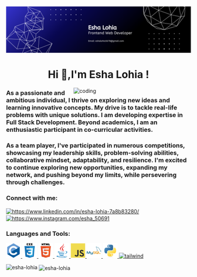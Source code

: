 ![login](https://github.com/Esha-Lohia/Esha-Lohia/blob/main/banner.png.png)
<h1 align="center">Hi 👋,I'm Esha Lohia !</h1>
<img align="right" alt="coding" width="320" src="https://media.giphy.com/media/paTz7UZbPfTZFRYnnB/giphy.gif">
<h3 align="left"> As a passionate and ambitious individual, I thrive on exploring new ideas and learning innovative concepts. My drive is to tackle real-life problems with unique solutions. I am developing expertise in Full Stack Development. Beyond academics, I am an enthusiastic participant in co-curricular activities.</h3><h3 align="left"> As a team player, I've participated in numerous competitions, showcasing my leadership skills, problem-solving abilities, collaborative mindset, adaptability, and resilience. I'm excited to continue exploring new opportunities, expanding my network, and pushing beyond my limits, while persevering through challenges.</h3>



<h3 align="left">Connect with me:</h3>
<p align="left">
<a href="https://linkedin.com/in/https://www.linkedin.com/in/esha-lohia-7a8b83280/" target="blank"><img align="center" src="https://raw.githubusercontent.com/rahuldkjain/github-profile-readme-generator/master/src/images/icons/Social/linked-in-alt.svg" alt="https://www.linkedin.com/in/esha-lohia-7a8b83280/" height="30" width="40" /></a>
<a href="https://instagram.com/https://www.instagram.com/esha_50691" target="blank"><img align="center" src="https://raw.githubusercontent.com/rahuldkjain/github-profile-readme-generator/master/src/images/icons/Social/instagram.svg" alt="https://www.instagram.com/esha_50691" height="30" width="40" /></a>
</p>

<h3 align="left">Languages and Tools:</h3>
<p align="left"> <a href="https://www.cprogramming.com/" target="_blank" rel="noreferrer"> <img src="https://raw.githubusercontent.com/devicons/devicon/master/icons/c/c-original.svg" alt="c" width="40" height="40"/> </a> <a href="https://www.w3schools.com/css/" target="_blank" rel="noreferrer"> <img src="https://raw.githubusercontent.com/devicons/devicon/master/icons/css3/css3-original-wordmark.svg" alt="css3" width="40" height="40"/> </a> <a href="https://www.w3.org/html/" target="_blank" rel="noreferrer"> <img src="https://raw.githubusercontent.com/devicons/devicon/master/icons/html5/html5-original-wordmark.svg" alt="html5" width="40" height="40"/> </a> <a href="https://www.java.com" target="_blank" rel="noreferrer"> <img src="https://raw.githubusercontent.com/devicons/devicon/master/icons/java/java-original.svg" alt="java" width="40" height="40"/> </a> <a href="https://developer.mozilla.org/en-US/docs/Web/JavaScript" target="_blank" rel="noreferrer"> <img src="https://raw.githubusercontent.com/devicons/devicon/master/icons/javascript/javascript-original.svg" alt="javascript" width="40" height="40"/> </a> <a href="https://www.mysql.com/" target="_blank" rel="noreferrer"> <img src="https://raw.githubusercontent.com/devicons/devicon/master/icons/mysql/mysql-original-wordmark.svg" alt="mysql" width="40" height="40"/> </a> <a href="https://www.python.org" target="_blank" rel="noreferrer"> <img src="https://raw.githubusercontent.com/devicons/devicon/master/icons/python/python-original.svg" alt="python" width="40" height="40"/> </a> <a href="https://tailwindcss.com/" target="_blank" rel="noreferrer"> <img src="https://www.vectorlogo.zone/logos/tailwindcss/tailwindcss-icon.svg" alt="tailwind" width="40" height="40"/> </a> </p>

<p><img align="left" src="https://github-readme-stats.vercel.app/api/top-langs?username=esha-lohia&show_icons=true&locale=en&layout=compact" alt="esha-lohia" /></p>

<p>&nbsp;<img align="center" src="https://github-readme-stats.vercel.app/api?username=esha-lohia&show_icons=true&locale=en" alt="esha-lohia" /></p>
